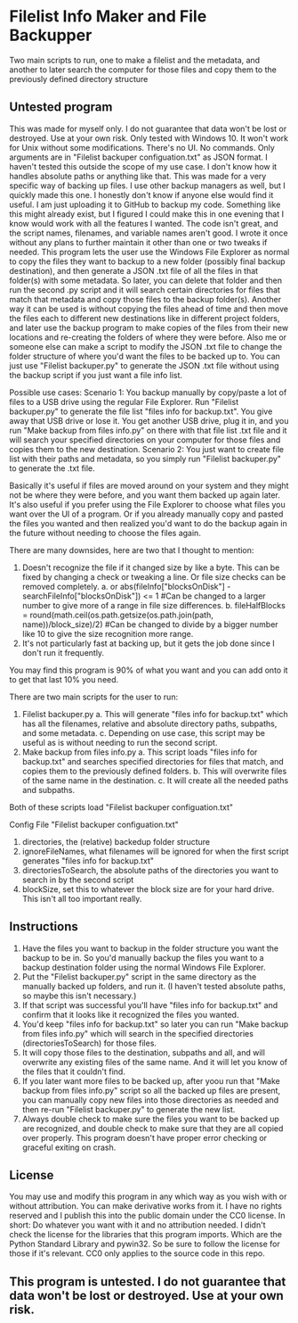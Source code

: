 # Filelist Info Maker and File Backupper
 Two main scripts to run, one to make a filelist and the metadata, and another to later search the computer for those files and copy them to the previously defined directory structure

## Untested program
This was made for myself only. I do not guarantee that data won't be lost or destroyed. Use at your own risk.
Only tested with Windows 10. It won't work for Unix without some modifications. There's no UI. No commands. Only arguments are in "Filelist backuper configuation.txt" as JSON format.
I haven't tested this outside the scope of my use case. I don't know how it handles absolute paths or anything like that.
This was made for a very specific way of backing up files. I use other backup managers as well, but I quickly made this one. I honestly don't know if anyone else would find it useful. I am just uploading it to GitHub to backup my code.
Something like this might already exist, but I figured I could make this in one evening that I know would work with all the features I wanted. The code isn't great, and the script names, filenames, and variable names aren't good. I wrote it once without any plans to further maintain it other than one or two tweaks if needed.
This program lets the user use the Windows File Explorer as normal to copy the files they want to backup to a new folder (possibly final backup destination), and then generate a JSON .txt file of all the files in that folder(s) with some metadata. So later, you can delete that folder and then run the second .py script and it will search certain directories for files that match that metadata and copy those files to the backup folder(s).
Another way it can be used is without copying the files ahead of time and then move the files each to different new destinations like in different project folders, and later use the backup program to make copies of the files from their new locations and re-creating the folders of where they were before.
Also me or someone else can make a script to modify the JSON .txt file to change the folder structure of where you'd want the files to be backed up to.
You can just use "Filelist backuper.py" to generate the JSON .txt file without using the backup script if you just want a file info list.

Possible use cases:
Scenario 1: You backup manually by copy/paste a lot of files to a USB drive using the regular File Explorer. Run "Filelist backuper.py" to generate the file list "files info for backup.txt". You give away that USB drive or lose it. You get another USB drive, plug it in, and you run "Make backup from files info.py" on there with that file list .txt file and it will search your specified directories on your computer for those files and copies them to the new destination.
Scenario 2: You just want to create file list with their paths and metadata, so you simply run "Filelist backuper.py" to generate the .txt file.

Basically it's useful if files are moved around on your system and they might not be where they were before, and you want them backed up again later.
It's also useful if you prefer using the File Explorer to choose what files you want over the UI of a program. Or if you already manually copy and pasted the files you wanted and then realized you'd want to do the backup again in the future without needing to choose the files again.

There are many downsides, here are two that I thought to mention:
1. Doesn't recognize the file if it changed size by like a byte. This can be fixed by changing a check or tweaking a line. Or file size checks can be removed completely. 
	a. or abs(fileInfo["blocksOnDisk"] - searchFileInfo["blocksOnDisk"]) <= 1		#Can be changed to a larger number to give more of a range in file size differences. 
	b. fileHalfBlocks = round(math.ceil(os.path.getsize(os.path.join(path, name))/block_size)/2)		#Can be changed to divide by a bigger number like 10 to give the size recognition more range.
2. It's not particularly fast at backing up, but it gets the job done since I don't run it frequently.

You may find this program is 90% of what you want and you can add onto it to get that last 10% you need.

There are two main scripts for the user to run:
1. Filelist backuper.py
	a. This will generate "files info for backup.txt" which has all the filenames, relative and absolute directory paths, subpaths, and some metadata.
	c. Depending on use case, this script may be useful as is without needing to run the second script.
2. Make backup from files info.py
	a. This script loads "files info for backup.txt" and searches specified directories for files that match, and copies them to the previously defined folders.
	b. This will overwrite files of the same name in the destination.
	c. It will create all the needed paths and subpaths.

Both of these scripts load "Filelist backuper configuation.txt"

Config File "Filelist backuper configuation.txt"
1. directories, the (relative) backedup folder structure
2. ignoreFileNames, what filenames will be ignored for when the first script generates "files info for backup.txt"
3. directoriesToSearch, the absolute paths of the directories you want to search in by the second script
4. blockSize, set this to whatever the block size are for your hard drive. This isn't all too important really.

## Instructions
1. Have the files you want to backup in the folder structure you want the backup to be in. So you'd manually backup the files you want to a backup destination folder using the normal Windows File Explorer.
2. Put the "Filelist backuper.py" script in the same directory as the manually backed up folders, and run it. (I haven't tested absolute paths, so maybe this isn't necessary.)
3. If that script was successful you'll have "files info for backup.txt" and confirm that it looks like it recognized the files you wanted.
4. You'd keep "files info for backup.txt" so later you can run "Make backup from files info.py" which will search in the specified directories (directoriesToSearch) for those files.
5. It will copy those files to the destination, subpaths and all, and will overwrite any existing files of the same name. And it will let you know of the files that it couldn't find.
6. If you later want more files to be backed up, after yoou run that "Make backup from files info.py" script so all the backed up files are present, you can manually copy new files into those directories as needed and then re-run "Filelist backuper.py" to generate the new list.
7. Always double check to make sure the files you want to be backed up are recognized, and double check to make sure that they are all copied over properly. This program doesn't have proper error checking or graceful exiting on crash.

## License
You may use and modify this program in any which way as you wish with or without attribution. You can make derivative works from it. I have no rights reserved and I publish this into the public domain under the CC0 license.
In short: Do whatever you want with it and no attribution needed.
I didn't check the license for the libraries that this program imports. Which are the Python Standard Library and pywin32. So be sure to follow the license for those if it's relevant. CC0 only applies to the source code in this repo.


## This program is untested. I do not guarantee that data won't be lost or destroyed. Use at your own risk.